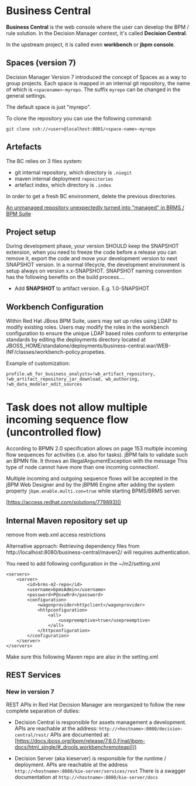 # Business Central

**Business Central** is the web console where the user can develop the BPM / rule solution. In the Decision Manager context, it's called **Decision Central**.

In the upstream project, it is called even **workbench** or **jbpm console**.

## Spaces (version 7)

Decision Manager Version 7 introduced the concept of Spaces as a way to group projects.
Each space is mapped in an internal git repository, the name of which is `<spacename>-myrepo`. 
The suffix `myrepo` can be changed in the general settings.

The default space is just "myrepo".

To clone the repository you can use the following command:

```
git clone ssh://<user>@localhost:8001/<space-name>-myrepo
```

## Artefacts

The BC relies on 3 files system:

- git internal repository, which directory is `.niogit`
- maven internal deployment `repositories`
- artefact index, which directory is `.index`

In order to get a fresh BC environment, delete the previous directories.

[An unmanaged repository unexpectedly turned into "managed" in BRMS / BPM Suite](https://access.redhat.com/solutions/2999391)

## Project setup
During development phase, your version SHOULD keep the SNAPSHOT extension, when you need to freeze the code before a release you can remove it, export the code and move your development version to next SNAPSHOT version. In a normal lifecycle, the development environment is setup always on version x.x-SNAPSHOT. SNAPSHOT naming convention has the following benefits on the build process....

- Add **SNAPSHOT** to artifact version. E.g. 1.0-SNAPSHOT

## Workbench Configuration

Within Red Hat JBoss BPM Suite, users may set up roles using LDAP to modify existing roles. Users may modify the roles in the workbench configuration to ensure the unique LDAP based roles conform to enterprise standards by editing the deployments directory located at JBOSS_HOME/standalone/deployments/business-central.war/WEB-INF/classes/workbench-policy.propeties.

Example of customization:

    profile.wb_for_business_analysts=!wb_artifact_repository, !wb_artifact_repository_jar_download, wb_authoring, !wb_data_modeler_edit_sources

# Task does not allow multiple incoming sequence flow (uncontrolled flow)

According to BPMN 2.0 specification allows on page 153 multiple incoming flow sequences for activities (i.e. also for tasks). jBPM fails to validate such an BPMN file. It throws an IllegalArgumentException with the message This type of node cannot have more than one incoming connection!.

Multiple incoming and outgoing sequence flows will be accepted in the jBPM Web Designer and by the jBPM6 Engine after adding the system property `jbpm.enable.multi.con=true` while starting BPMS/BRMS server.

[https://access.redhat.com/solutions/779893]()

## Internal Maven repository set up

remove from web.xml access restrictions


Alternative approach:
Retrieving dependency files from http://localhost:8080/business-central/maven2/ will requires authentication.

You need to add following configuration in the ~/m2/setting.xml

    <servers>
        <server>
            <id>brms-m2-repo</id>
            <username>bpmsAdmin</username>
            <password>P@ssw0rd</password>
            <configuration>
                <wagonprovider>httpclient</wagonprovider>
                <httpconfiguration>
                    <all>
                        <usepreemptive>true</usepreemptive>
                    </all>
                </httpconfiguration>
            </configuration>
        </server>
    </servers>

Make sure this following Maven repo are also in the setting.xml

## REST Services

### New in version 7

REST APIs in Red Hat Decision Manager are reorganized to follow the new complete separation of duties:

- Decision Central is responsible for assets management a development. APIs are reachable at the address: `http://<hostname>:8080/decision-central/rest/`  APIs are documented at: [https://docs.jboss.org/jbpm/release/7.6.0.Final/jbpm-docs/html_single/#_drools.workbenchremoteapi]()

- Decision Server (aka kieserver) is responsible for the runtime / deployment. APIs are reachable at the address `http://<hostname>:8080/kie-server/services/rest` There is a swagger documentation at `http://<hostname>:8080/kie-server/docs`


